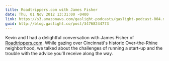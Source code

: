 ```yaml
---
title: Roadtrippers.com with James Fisher
date: Thu, 01 Nov 2012 13:31:00 -0400
link: https://s3.amazonaws.com/gaslight-podcasts/gaslight-podcast-004.mp3
guid: http://blog.gaslight.co/post/34768244773
---
```


Kevin and I had a delightful conversation with James Fisher of
<a href="http://roadtrippers.com">Roadtrippers.com</a>. While gazing over
Cincinnati's historic Over-the-Rhine neighborhood, we talked about the
challenges of running a start-up and the trouble with the advice you'll
receive along the way.
